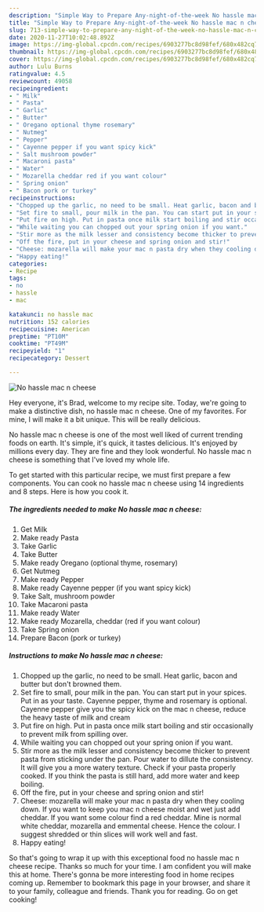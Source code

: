 ```yaml
---
description: "Simple Way to Prepare Any-night-of-the-week No hassle mac n cheese"
title: "Simple Way to Prepare Any-night-of-the-week No hassle mac n cheese"
slug: 713-simple-way-to-prepare-any-night-of-the-week-no-hassle-mac-n-cheese
date: 2020-11-27T10:02:48.892Z
image: https://img-global.cpcdn.com/recipes/6903277bc8d98fef/680x482cq70/no-hassle-mac-n-cheese-recipe-main-photo.jpg
thumbnail: https://img-global.cpcdn.com/recipes/6903277bc8d98fef/680x482cq70/no-hassle-mac-n-cheese-recipe-main-photo.jpg
cover: https://img-global.cpcdn.com/recipes/6903277bc8d98fef/680x482cq70/no-hassle-mac-n-cheese-recipe-main-photo.jpg
author: Lulu Burns
ratingvalue: 4.5
reviewcount: 49058
recipeingredient:
- " Milk"
- " Pasta"
- " Garlic"
- " Butter"
- " Oregano optional thyme rosemary"
- " Nutmeg"
- " Pepper"
- " Cayenne pepper if you want spicy kick"
- " Salt mushroom powder"
- " Macaroni pasta"
- " Water"
- " Mozarella cheddar red if you want colour"
- " Spring onion"
- " Bacon pork or turkey"
recipeinstructions:
- "Chopped up the garlic, no need to be small. Heat garlic, bacon and butter but don&#39;t browned them."
- "Set fire to small, pour milk in the pan. You can start put in your spices. Put in as your taste. Cayenne pepper, thyme and rosemary is optional. Cayenne pepper give you the spicy kick on the mac n cheese, reduce the heavy taste of milk and cream"
- "Put fire on high. Put in pasta once milk start boiling and stir occasionally to prevent milk from spilling over."
- "While waiting you can chopped out your spring onion if you want."
- "Stir more as the milk lesser and consistency become thicker to prevent pasta from sticking under the pan. Pour water to dillute the consistency. It will give you a more watery texture. Check if your pasta properly cooked. If you think the pasta is still hard, add more water and keep boiling."
- "Off the fire, put in your cheese and spring onion and stir!"
- "Cheese: mozarella will make your mac n pasta dry when they cooling down. If you want to keep you mac n cheese moist and wet just add cheddar. If you want some colour find a red cheddar. Mine is normal white cheddar, mozarella and emmental cheese. Hence the colour. I suggest shredded or thin slices will work well and fast."
- "Happy eating!"
categories:
- Recipe
tags:
- no
- hassle
- mac

katakunci: no hassle mac 
nutrition: 152 calories
recipecuisine: American
preptime: "PT10M"
cooktime: "PT49M"
recipeyield: "1"
recipecategory: Dessert

---
```



![No hassle mac n cheese](https://img-global.cpcdn.com/recipes/6903277bc8d98fef/680x482cq70/no-hassle-mac-n-cheese-recipe-main-photo.jpg)

Hey everyone, it's Brad, welcome to my recipe site. Today, we're going to make a distinctive dish, no hassle mac n cheese. One of my favorites. For mine, I will make it a bit unique. This will be really delicious.



No hassle mac n cheese is one of the most well liked of current trending foods on earth. It's simple, it's quick, it tastes delicious. It's enjoyed by millions every day. They are fine and they look wonderful. No hassle mac n cheese is something that I've loved my whole life.


To get started with this particular recipe, we must first prepare a few components. You can cook no hassle mac n cheese using 14 ingredients and 8 steps. Here is how you cook it.

<!--inarticleads1-->

##### The ingredients needed to make No hassle mac n cheese:

1. Get  Milk
1. Make ready  Pasta
1. Take  Garlic
1. Take  Butter
1. Make ready  Oregano (optional thyme, rosemary)
1. Get  Nutmeg
1. Make ready  Pepper
1. Make ready  Cayenne pepper (if you want spicy kick)
1. Take  Salt, mushroom powder
1. Take  Macaroni pasta
1. Make ready  Water
1. Make ready  Mozarella, cheddar (red if you want colour)
1. Take  Spring onion
1. Prepare  Bacon (pork or turkey)




<!--inarticleads2-->

##### Instructions to make No hassle mac n cheese:

1. Chopped up the garlic, no need to be small. Heat garlic, bacon and butter but don&#39;t browned them.
1. Set fire to small, pour milk in the pan. You can start put in your spices. Put in as your taste. Cayenne pepper, thyme and rosemary is optional. Cayenne pepper give you the spicy kick on the mac n cheese, reduce the heavy taste of milk and cream
1. Put fire on high. Put in pasta once milk start boiling and stir occasionally to prevent milk from spilling over.
1. While waiting you can chopped out your spring onion if you want.
1. Stir more as the milk lesser and consistency become thicker to prevent pasta from sticking under the pan. Pour water to dillute the consistency. It will give you a more watery texture. Check if your pasta properly cooked. If you think the pasta is still hard, add more water and keep boiling.
1. Off the fire, put in your cheese and spring onion and stir!
1. Cheese: mozarella will make your mac n pasta dry when they cooling down. If you want to keep you mac n cheese moist and wet just add cheddar. If you want some colour find a red cheddar. Mine is normal white cheddar, mozarella and emmental cheese. Hence the colour. I suggest shredded or thin slices will work well and fast.
1. Happy eating!




So that's going to wrap it up with this exceptional food no hassle mac n cheese recipe. Thanks so much for your time. I am confident you will make this at home. There's gonna be more interesting food in home recipes coming up. Remember to bookmark this page in your browser, and share it to your family, colleague and friends. Thank you for reading. Go on get cooking!
